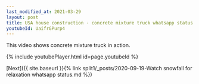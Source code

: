 ```yaml
---
last_modified_at: 2021-03-29
layout: post
title: USA house construction - concrete mixture truck whatsapp status
youtubeId: UaifrGPurp4
---
```


This video shows concrete mixture truck in action.

{% include youtubePlayer.html id=page.youtubeId %}

[Next]({{ site.baseurl }}{% link split1/_posts/2020-09-19-Watch snowfall for relaxation whatsapp status.md %})
